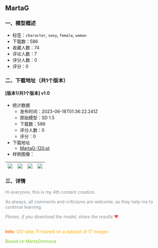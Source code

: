 ## MartaG
### 一、模型概述

- 标签：`character`, `sexy`, `female`, `woman`
- 下载数：586
- 收藏人数：74
- 评论人数：7
- 评分人数：0
- 评分：0

### 二、下载地址（共1个版本）

#### [版本1/共1个版本] v1.0

- 统计数据
  - 发布时间：2023-06-18T01:36:22.241Z
  - 原始模型：SD 1.5
  - 下载数：586
  - 评分人数：0
  - 评分：0
- 下载地址
  - [MartaG-120.pt](https://civitai.com/api/download/models/98377)
- 样例图像：

| <img src="https://image.civitai.com/xG1nkqKTMzGDvpLrqFT7WA/da53bd59-b9a7-4612-9e3b-ed53ae52acb3/width=450/1187285.jpeg" /> | <img src="https://image.civitai.com/xG1nkqKTMzGDvpLrqFT7WA/1bb8114b-336e-4daf-9b43-60f2bdcd318d/width=450/1187288.jpeg" /> | <img src="https://image.civitai.com/xG1nkqKTMzGDvpLrqFT7WA/eda84697-8a3c-4968-838e-e4432882f238/width=450/1187287.jpeg" /> | <img src="https://image.civitai.com/xG1nkqKTMzGDvpLrqFT7WA/169574c9-b63f-47c4-9455-d6fc4987362d/width=450/1187284.jpeg" /> |
| ---- | ---- | ---- | ---- |


### 三、详情
<p><span style="color:rgb(134, 142, 150)">Hi everyone, this is my 4th content creation.</span></p><p><span style="color:rgb(134, 142, 150)">As always, all comments and criticisms are welcome, as they help me to continue learning.</span></p><p></p><p><em><span style="color:rgb(134, 142, 150)">Please, if you download the model, share the results </span></em><span style="color:rgb(250, 82, 82)">♥</span></p><p><br /><strong><span style="color:rgb(253, 126, 20)">Info:</span></strong> <span style="color:rgb(250, 176, 5)">120-step TI trained on a dataset of 17 images</span></p><p></p><p><span style="color:rgb(130, 201, 30)">Based on MartaGromova</span></p>